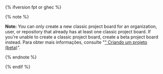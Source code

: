 {% ifversion fpt or ghec %}

{% note %}

**Note:** You can only create a new classic project board for an organization, user, or repository that already has at least one classic project board. If you're unable to create a classic project board, create a beta project board instead. Para obter mais informações, consulte "[" Criando um projeto (beta)](/issues/trying-out-the-new-projects-experience/creating-a-project)".

{% endnote %}

{% endif %}